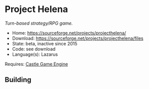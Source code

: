 # Project Helena

_Turn-based strategy/RPG game._

- Home: https://sourceforge.net/projects/projecthelena/
- Download: https://sourceforge.net/projects/projecthelena/files
- State: beta, inactive since 2015
- Code: see download
- Language(s): Lazarus

Requires: [Castle Game Engine](https://castle-engine.io/index.php)

## Building

